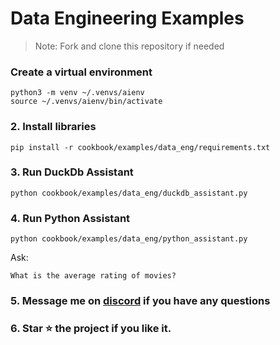 # Data Engineering Examples

> Note: Fork and clone this repository if needed

### Create a virtual environment

```shell
python3 -m venv ~/.venvs/aienv
source ~/.venvs/aienv/bin/activate
```

### 2. Install libraries

```shell
pip install -r cookbook/examples/data_eng/requirements.txt
```

### 3. Run DuckDb Assistant

```shell
python cookbook/examples/data_eng/duckdb_assistant.py
```

### 4. Run Python Assistant

```shell
python cookbook/examples/data_eng/python_assistant.py
```

Ask:

```text
What is the average rating of movies?
```

### 5. Message me on [discord](https://discord.gg/4MtYHHrgA8) if you have any questions

### 6. Star ⭐️ the project if you like it.
